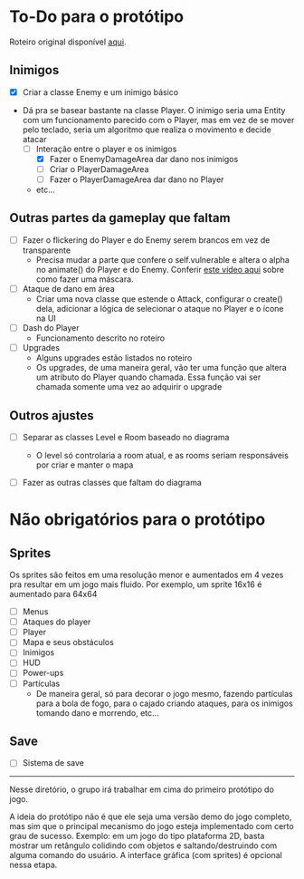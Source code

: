 # To-Do para o protótipo
Roteiro original disponível [aqui](https://docs.google.com/document/d/189AMDekPZeVRerxjPzfzko3lhdjk1klbzrnkBnuZqAE/edit?usp=sharing).

## Inimigos
- [x] Criar a classe Enemy e um inimigo básico
- Dá pra se basear bastante na classe Player. O inimigo seria uma Entity com um funcionamento parecido com o Player, mas em vez de se mover pelo teclado, seria um algoritmo que realiza o movimento e decide atacar
  - [ ] Interação entre o player e os inimigos
    - [x] Fazer o EnemyDamageArea dar dano nos inimigos
    - [ ] Criar o PlayerDamageArea
    - [ ] Fazer o PlayerDamageArea dar dano no Player
  - etc...

## Outras partes da gameplay que faltam
- [ ] Fazer o flickering do Player e do Enemy serem brancos em vez de transparente
  - Precisa mudar a parte que confere o self.vulnerable e altera o alpha no animate() do Player e do Enemy. Conferir [este vídeo aqui](https://www.youtube.com/watch?v=uW3Fhe-Vkx4) sobre como fazer uma máscara.
- [ ] Ataque de dano em área 
  - Criar uma nova classe que estende o Attack, configurar o create() dela, adicionar a lógica de selecionar o ataque no Player e o ícone na UI
- [ ] Dash do Player
  - Funcionamento descrito no roteiro
- [ ] Upgrades
  - Alguns upgrades estão listados no roteiro
  - Os upgrades, de uma maneira geral, vão ter uma função que altera um atributo do Player quando chamada. Essa função vai ser chamada somente uma vez ao adquirir o upgrade

## Outros ajustes
- [ ] Separar as classes Level e Room baseado no diagrama
  - O level só controlaria a room atual, e as rooms seriam responsáveis por criar e manter o mapa

- [ ] Fazer as outras classes que faltam do diagrama

# Não obrigatórios para o protótipo
## Sprites
Os sprites são feitos em uma resolução menor e aumentados em 4 vezes pra resultar em um jogo mais fluido. Por exemplo, um sprite 16x16 é aumentado para 64x64


- [ ] Menus
- [ ] Ataques do player
- [ ] Player
- [ ] Mapa e seus obstáculos
- [ ] Inimigos
- [ ] HUD
- [ ] Power-ups
- [ ] Partículas
  - De maneira geral, só para decorar o jogo mesmo, fazendo partículas para a bola de fogo, para o cajado criando ataques, para os inimigos tomando dano e morrendo, etc...

## Save
- [ ] Sistema de save

---

Nesse diretório, o grupo irá trabalhar em cima do primeiro protótipo do jogo.

A ideia do protótipo não é que ele seja uma versão demo do jogo completo, mas sim que o principal mecanismo do jogo esteja implementado com certo grau de sucesso. Exemplo: em um jogo do tipo plataforma 2D, basta mostrar um retângulo colidindo com objetos e saltando/destruindo com alguma comando do usuário. A interface gráfica (com sprites) é opcional nessa etapa.
